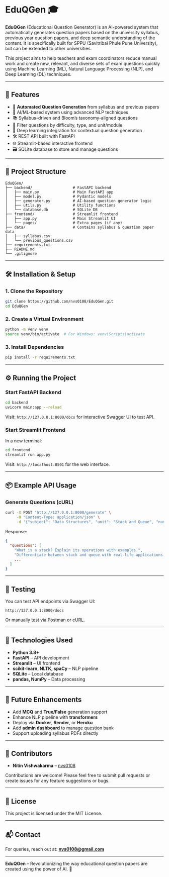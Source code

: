 # EduQGen 🎓

**EduQGen** (Educational Question Generator) is an AI-powered system that automatically generates question papers based on the university syllabus, previous year question papers, and deep semantic understanding of the content. It is specifically built for SPPU (Savitribai Phule Pune University), but can be extended to other universities.

This project aims to help teachers and exam coordinators reduce manual work and create new, relevant, and diverse sets of exam questions quickly using Machine Learning (ML), Natural Language Processing (NLP), and Deep Learning (DL) techniques.

---

## 🚀 Features

- 📄 **Automated Question Generation** from syllabus and previous papers  
- 🤖 AI/ML-based system using advanced NLP techniques  
- 📚 Syllabus-driven and Bloom’s taxonomy-aligned questions  
- 🎯 Filter questions by difficulty, type, and unit/module  
- 🧠 Deep learning integration for contextual question generation  
- 🛠️ REST API built with FastAPI  
- 🌐 Streamlit-based interactive frontend  
- 🗃️ SQLite database to store and manage questions  

---

## 🧱 Project Structure

```
EduQGen/
├── backend/                  # FastAPI backend
│   ├── main.py               # Main FastAPI app
│   ├── model.py              # Pydantic models
│   ├── generator.py          # AI-based question generator logic
│   ├── utils.py              # Utility functions
│   └── database.db           # SQLite DB
├── frontend/                 # Streamlit frontend
│   ├── app.py                # Main Streamlit UI
│   └── pages/                # Extra pages (if any)
├── data/                     # Contains syllabus & question paper data
│   ├── syllabus.csv
│   └── previous_questions.csv
├── requirements.txt
├── README.md
└── .gitignore
```

---

## 🛠️ Installation & Setup

### 1. Clone the Repository

```bash
git clone https://github.com/nvs0108/EduQGen.git
cd EduQGen
```

### 2. Create a Virtual Environment

```bash
python -m venv venv
source venv/bin/activate  # For Windows: venv\Scripts\activate
```

### 3. Install Dependencies

```bash
pip install -r requirements.txt
```

---

## ⚙️ Running the Project

### Start FastAPI Backend

```bash
cd backend
uvicorn main:app --reload
```

Visit: `http://127.0.0.1:8000/docs` for interactive Swagger UI to test API.

### Start Streamlit Frontend

In a new terminal:

```bash
cd frontend
streamlit run app.py
```

Visit: `http://localhost:8501` for the web interface.

---

## 📦 Example API Usage

### Generate Questions (cURL)

```bash
curl -X POST "http://127.0.0.1:8000/generate" \
     -H "Content-Type: application/json" \
     -d '{"subject": "Data Structures", "unit": "Stack and Queue", "num_questions": 5}'
```

Response:

```json
{
  "questions": [
    "What is a stack? Explain its operations with examples.",
    "Differentiate between stack and queue with real-life applications.",
    ...
  ]
}
```

---

## 🧪 Testing

You can test API endpoints via Swagger UI:

```
http://127.0.0.1:8000/docs
```

Or manually test via Postman or cURL.

---

## 🧠 Technologies Used

- **Python 3.8+**
- **FastAPI** – API development
- **Streamlit** – UI frontend
- **scikit-learn, NLTK, spaCy** – NLP pipeline
- **SQLite** – Local database
- **pandas, NumPy** – Data processing

---

## 🔮 Future Enhancements

- Add **MCQ** and **True/False** generation support  
- Enhance NLP pipeline with **transformers**  
- Deploy via **Docker**, **Render**, or **Heroku**  
- Add **admin dashboard** to manage question bank  
- Support uploading syllabus PDFs directly  

---

## 🙌 Contributors

- **Nitin Vishwakarma** – [nvs0108](https://github.com/nvs0108)

Contributions are welcome! Please feel free to submit pull requests or create issues for any feature suggestions or bugs.

---

## 📄 License

This project is licensed under the MIT License.

---

## 📬 Contact

For queries, reach out at: **nvs0108@gmail.com**

---

**EduQGen** – Revolutionizing the way educational question papers are created using the power of AI. 🚀
